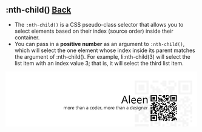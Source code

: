 ## :nth-child() [**Back**](./../pseudoClass.md)

- The `:nth-child()` is a CSS pseudo-class selector that allows you to select elements based on their index (source order) inside their container.
- You can pass in a **positive number** as an argument to `:nth-child()`, which will select the one element whose index inside its parent matches the argument of :nth-child(). For example, li:nth-child(3) will select the list item with an index value 3; that is, it will select the third list item.

<a href="http://aleen42.github.io/" target="_blank" ><img src="./../../../pic/tail.gif"></a>
